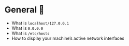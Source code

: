 # General :ledger:

* What is ``` localhost/127.0.0.1 ```
* What is ``` 0.0.0.0 ```
* What is ``` /etc/hosts ```
* How to display your machine’s active network interfaces
